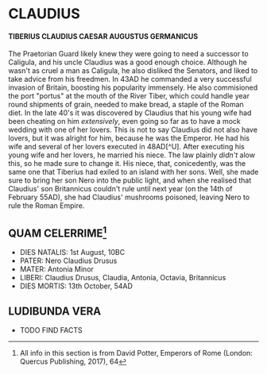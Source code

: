 # **CLAUDIUS**
#### TIBERIUS CLAUDIUS CAESAR AUGUSTUS GERMANICUS
The Praetorian Guard likely knew they were going to need a successor to Caligula, and his uncle Claudius was a good enough choice. Although he wasn't as cruel a man as Caligula, he also disliked the Senators, and liked to take advice from his freedmen. In 43AD he commanded a very successful invasion of Britain, boosting his popularity immensely. He also commisioned the port "portus" at the mouth of the River Tiber, which could handle year round shipments of grain, needed to make bread, a staple of the Roman diet.
In the late 40's it was discovered by Claudius that his young wife had been cheating on him *extensively*, even going so far as to have a mock wedding with one of her lovers. This is not to say Claudius did not also have lovers, but it was alright for him, because he was the Emperor. He had his wife and several of her lovers executed in 48AD[^U]. After executing his young wife and her lovers, he married his niece. The law plainly *didn't* alow this, so he made sure to change it. His niece, that, conicedently, was the same one that Tiberius had exiled to an island with her sons. Well, she made sure to bring her son Nero into the public light, and when she realised that Claudius' son Britannicus couldn't rule until next year (on the 14th of February 55AD), she had Claudius' mushrooms poisoned, leaving Nero to rule the Roman Empire.



## QUAM CELERRIME[^1]
- DIES NATALIS: 1st August, 10BC
- PATER: Nero Claudius Drusus
- MATER: Antonia Minor
- LIBERI: Claudius Drusus, Claudia, Antonia, Octavia, Britannicus
- DIES MORTIS: 13th October, 54AD

## LUDIBUNDA VERA
 - TODO FIND FACTS

[^1]: All info in this section is from David Potter, Emperors of Rome (London: Quercus Publishing, 2017), 64